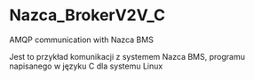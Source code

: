 # Nazca_BrokerV2V_C
AMQP communication with Nazca BMS

Jest to przykład komunikacji z systemem Nazca BMS, programu napisanego w języku C dla systemu Linux
